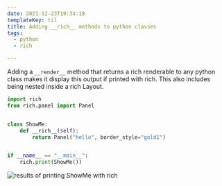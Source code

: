 ```yaml
---
date: 2021-12-23T19:34:18
templateKey: til
title: Adding __rich__ methods to python classes
tags:
  - python
  - rich

---
```


Adding a `__render__` method that returns a rich renderable to any python class
makes it display this output if printed with rich.  This also includes being
nested inside a rich Layout.


``` python
import rich
from rich.panel import Panel


class ShowMe:
    def __rich__(self):
        return Panel("hello", border_style="gold1")


if __name__ == "__main__":
    rich.print(ShowMe())
```

![results of printing ShowMe with rich](https://images.waylonwalker.com/dunder_rich_showme.png)
